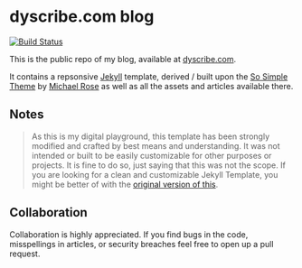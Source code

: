 # dyscribe.com blog

[![Build Status](https://travis-ci.org/dyscribe/dyscribe_blog.svg?branch=master)](https://travis-ci.org/dyscribe/dyscribe_blog/)

This is the public repo of my blog, available at [dyscribe.com](https://dyscribe.com).

It contains a repsonsive [Jekyll](http://jekyllrb.com/) template, derived / built upon the [So Simple Theme](https://github.com/mmistakes/so-simple-theme) by [Michael Rose](https://github.com/mmistakes)
as well as all the assets and articles available there.

## Notes

> As this is my digital playground, this template has been strongly modified and crafted by best means and understanding. It was not intended or built to be easily customizable for other purposes or projects. It is fine to do so, just saying that this was not the scope.
If you are looking for a clean and customizable Jekyll Template, you might be better of with the [original version of this](https://github.com/mmistakes/so-simple-theme).

## Collaboration

Collaboration is highly appreciated.
If you find bugs in the code, misspellings in articles, or security breaches feel free to open up a pull request.
